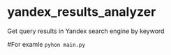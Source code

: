 # yandex_results_analyzer
Get query results in Yandex search engine by keyword

#For examle
`pyhon main.py`